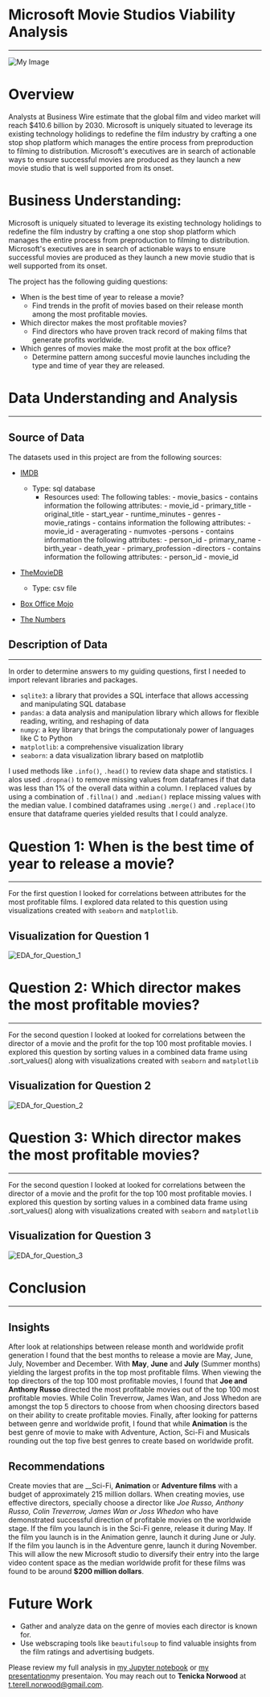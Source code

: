 # Microsoft Movie Studios Viability Analysis
***
![My Image](Images/Data_Analysis_Microsoft_Movie_Studios.jpg)

# Overview
Analysts at Business Wire estimate that the global film and video market will reach $410.6 billion by 2030. Microsoft is uniquely situated to leverage its existing technology holidings to redefine the film industry by crafting a one stop shop platform which manages the entire process from preproduction to filming to distribution. Microsoft's executives are in search of actionable ways to ensure successful movies are produced as they launch a new movie studio that is well supported from its onset. 

# Business Understanding:
Microsoft is uniquely situated to leverage its existing technology holidings to redefine the film industry by crafting a one stop shop platform which manages the entire process from preproduction to filming to distribution. Microsoft's executives are in search of actionable ways to ensure successful movies are produced as they launch a new movie studio that is well supported from its onset. 

The project has the following guiding questions:
* When is the best time of year to release a movie?
    - Find trends in the profit of movies based on their release month among the most profitable movies.
* Which director makes the most profitable movies?
    - Find directors who have proven track record of making films that generate profits worldwide.
* Which genres of movies make the most profit at the box office?
    - Determine pattern among succesful movie launches including the type and time of year they are released.
 
 # Data Understanding and Analysis
***
## Source of Data
The datasets used in this project are from the following sources:
* [IMDB](https://www.imdb.com/)
   - Type: sql database 
       - Resources used: The following tables:
                - movie_basics 
                  - contains information the following attributes:
                       - movie_id
                       - primary_title
                       - original_title
                       - start_year
                       - runtime_minutes
                       - genres
                 -movie_ratings 
                   - contains information the following attributes:
                       - movie_id
                       - averagerating
                       - numvotes
                  -persons
                  - contains information the following attributes:
                       - person_id
                       - primary_name
                       - birth_year
                       - death_year
                       - primary_profession
                  -directors
                  - contains information the following attributes:
                       - person_id
                       - movie_id

* [TheMovieDB](https://www.themoviedb.org/)
    - Type: csv file
        
* [Box Office Mojo](https://www.boxofficemojo.com/)
* [The Numbers](https://www.the-numbers.com/)
## Description of Data
***
In order to determine answers to my guiding questions, first I needed to import relevant libraries and packages. 

- <code>sqlite3</code>: a library that provides a SQL interface that allows accessing and manipulating SQL database
- <code>pandas</code>: a data analysis and manipulation library which allows for flexible reading, writing, and reshaping of data
- <code>numpy</code>: a key library that brings the computationaly power of languages like C to Python
- <code>matplotlib</code>: a comprehensive visualization library
- <code>seaborn</code>: a data visualization library based on matplotlib 

I used methods like <code>.info()</code>, <code>.head()</code> to review data shape and statistics. I alos used <code>.dropna()</code> to remove missing values from dataframes if that data was less than 1% of the overall data within a column. I replaced values by using a combination of <code>.fillna()</code> and <code>.median()</code> replace missing values with the median value. I combined dataframes using <code>.merge()</code> and <code>.replace()</code>to ensure that dataframe queries yielded results that I could analyze.


# Question 1: When is the best time of year to release a movie?
***
For the first question I looked for correlations between attributes for the most profitable films. I explored data related to this question using visualizations created with <code>seaborn</code> and <code>matplotlib</code>.

## Visualization for Question 1

![EDA_for_Question_1](Images/EDA_for_Question_1.png)

# Question 2:  Which director makes the most profitable movies?
***
For the second question I looked at looked for correlations between the director of a movie and the profit for the top 100 most profitable movies. I explored this question by sorting values in a combined data frame using <cod>.sort_values()</code> along with visualizations created with <code>seaborn</code> and <code>matplotlib</code>

## Visualization for Question 2

![EDA_for_Question_2](Images/EDA_for_Question_2.png)

# Question 3:  Which director makes the most profitable movies?
***
For the second question I looked at looked for correlations between the director of a movie and the profit for the top 100 most profitable movies. I explored this question by sorting values in a combined data frame using <cod>.sort_values()</code> along with visualizations created with <code>seaborn</code> and <code>matplotlib</code>

## Visualization for Question 3

![EDA_for_Question_3](Images/EDA_for_Question_3.png)

# Conclusion
***
## Insights
After look at relationships between release month and worldwide profit generation I found that the best months to release a movie are May, June, July, November and December. With __May__, __June__ and __July__ (Summer months) yielding the largest profits in the top most profitable films. 
When viewing the top directors of the top 100 most profitable movies, I found that __Joe and Anthony Russo__ directed the most profitable movies out of the top 100 most profitable movies. While Colin Treverrow, James Wan, and Joss Whedon are amongst the top 5 directors to choose from when choosing directors based on their ability to create profitable movies. 
Finally, after looking for patterns between genre and worldwide profit, I found that while __Animation__ is the best genre of movie to make with Adventure, Action, Sci-Fi and Musicals rounding out the top five best genres to create based on worldwide profit. 

## Recommendations
Create movies that are __Sci-Fi, __Animation__ or __Adventure films__ with a budget of approximately 215 million dollars. When creating movies, use effective directors, specially choose a director like *Joe Russo, Anthony Russo, Colin Treverrow, James Wan or Joss Whedon* who have demonstrated successful direction of profitable movies on the worldwide stage.  If the film you launch is in the Sci-Fi genre, release it during May.  If the film you launch is in the Animation genre, launch it during June or July.  If the film you launch is in the Adventure genre, launch it during November. This will allow the new Microsoft studio to diversify their entry into the large video content space as the median worldwide profit for these films was found to be around __$200 million dollars__.

# Future Work
* Gather and analyze data on the genre of movies each director is known for.
* Use webscraping tools like <code>beautifulsoup</code> to find valuable insights from the film ratings and advertising budgets.

Please review my full analysis in [my Jupyter notebook](https://github.com/dataeducator/dsc-phase-1-project-v2-4/blob/master/student.ipynb) or [my presentation](https://link-url-here.org)my presentaion.
You may reach out to __Tenicka Norwood__ at t.terell.norwood@gmail.com.


